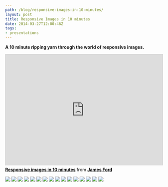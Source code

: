 ```yaml
---
path: /blog/responsive-images-in-10-minutes/
layout: post
title: Responsive Images in 10 minutes
date: 2014-03-27T12:00:46Z
tags:
- presentations
---
```


**A 10 minute ripping yarn through the world of responsive images.**

<iframe style="border: 1px solid #CCC; border-width: 1px 1px 0; margin-bottom: 5px; max-width: 100%; width:100%" src="http://www.slideshare.net/slideshow/embed_code/32813070" width="427" height="356" frameborder="0" marginwidth="0" marginheight="0" scrolling="no" allowfullscreen="allowfullscreen"> </iframe>
<div style="margin-bottom: 5px;"><strong> <a title="Responsive images in 10 minutes" href="https://www.slideshare.net/psyked/responsive-images-in-10-minutes" target="_blank">Responsive images in 10 minutes</a> </strong> from <strong><a href="http://www.slideshare.net/psyked" target="_blank">James Ford</a></strong></div>

![](/content/images/2016/09/responsiveimages-140327101859-phpapp01-01.jpg)
![](/content/images/2016/09/responsiveimages-140327101859-phpapp01-02.jpg)
![](/content/images/2016/09/responsiveimages-140327101859-phpapp01-03.jpg)
![](/content/images/2016/09/responsiveimages-140327101859-phpapp01-04.jpg)
![](/content/images/2016/09/responsiveimages-140327101859-phpapp01-05.jpg)
![](/content/images/2016/09/responsiveimages-140327101859-phpapp01-06.jpg)
![](/content/images/2016/09/responsiveimages-140327101859-phpapp01-07.jpg)
![](/content/images/2016/09/responsiveimages-140327101859-phpapp01-08.jpg)
![](/content/images/2016/09/responsiveimages-140327101859-phpapp01-09.jpg)
![](/content/images/2016/09/responsiveimages-140327101859-phpapp01-10.jpg)
![](/content/images/2016/09/responsiveimages-140327101859-phpapp01-11.jpg)
![](/content/images/2016/09/responsiveimages-140327101859-phpapp01-12.jpg)
![](/content/images/2016/09/responsiveimages-140327101859-phpapp01-13.jpg)
![](/content/images/2016/09/responsiveimages-140327101859-phpapp01-14.jpg)
![](/content/images/2016/09/responsiveimages-140327101859-phpapp01-15.jpg)
![](/content/images/2016/09/responsiveimages-140327101859-phpapp01-16.jpg)